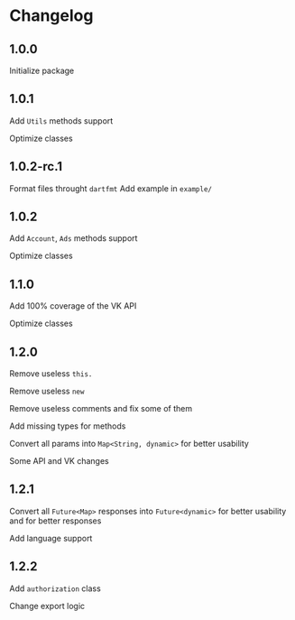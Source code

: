 # Changelog

## 1.0.0

Initialize package

## 1.0.1

Add `Utils` methods support

Optimize classes

## 1.0.2-rc.1

Format files throught `dartfmt`
Add example in `example/`

## 1.0.2

Add `Account`, `Ads` methods support

Optimize classes

## 1.1.0

Add 100% coverage of the VK API

Optimize classes

## 1.2.0

Remove useless `this.`

Remove useless `new`

Remove useless comments and fix some of them

Add missing types for methods

Convert all params into `Map<String, dynamic>` for better usability

Some API and VK changes

## 1.2.1

Convert all `Future<Map>` responses into `Future<dynamic>` for better usability and for better responses

Add language support

## 1.2.2

Add `authorization` class

Change export logic

